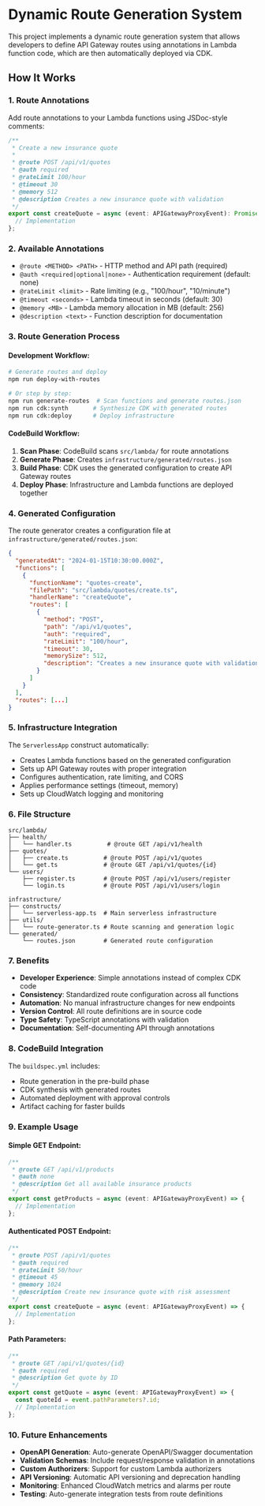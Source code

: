 # Dynamic Route Generation System

This project implements a dynamic route generation system that allows developers to define API Gateway routes using annotations in Lambda function code, which are then automatically deployed via CDK.

## How It Works

### 1. Route Annotations

Add route annotations to your Lambda functions using JSDoc-style comments:

```typescript
/**
 * Create a new insurance quote
 * 
 * @route POST /api/v1/quotes
 * @auth required
 * @rateLimit 100/hour
 * @timeout 30
 * @memory 512
 * @description Creates a new insurance quote with validation
 */
export const createQuote = async (event: APIGatewayProxyEvent): Promise<APIGatewayProxyResult> => {
  // Implementation
};
```

### 2. Available Annotations

- `@route <METHOD> <PATH>` - HTTP method and API path (required)
- `@auth <required|optional|none>` - Authentication requirement (default: none)
- `@rateLimit <limit>` - Rate limiting (e.g., "100/hour", "10/minute")
- `@timeout <seconds>` - Lambda timeout in seconds (default: 30)
- `@memory <MB>` - Lambda memory allocation in MB (default: 256)
- `@description <text>` - Function description for documentation

### 3. Route Generation Process

#### Development Workflow:
```bash
# Generate routes and deploy
npm run deploy-with-routes

# Or step by step:
npm run generate-routes  # Scan functions and generate routes.json
npm run cdk:synth       # Synthesize CDK with generated routes
npm run cdk:deploy      # Deploy infrastructure
```

#### CodeBuild Workflow:
1. **Scan Phase**: CodeBuild scans `src/lambda/` for route annotations
2. **Generate Phase**: Creates `infrastructure/generated/routes.json`
3. **Build Phase**: CDK uses the generated configuration to create API Gateway routes
4. **Deploy Phase**: Infrastructure and Lambda functions are deployed together

### 4. Generated Configuration

The route generator creates a configuration file at `infrastructure/generated/routes.json`:

```json
{
  "generatedAt": "2024-01-15T10:30:00.000Z",
  "functions": [
    {
      "functionName": "quotes-create",
      "filePath": "src/lambda/quotes/create.ts",
      "handlerName": "createQuote",
      "routes": [
        {
          "method": "POST",
          "path": "/api/v1/quotes",
          "auth": "required",
          "rateLimit": "100/hour",
          "timeout": 30,
          "memorySize": 512,
          "description": "Creates a new insurance quote with validation"
        }
      ]
    }
  ],
  "routes": [...]
}
```

### 5. Infrastructure Integration

The `ServerlessApp` construct automatically:
- Creates Lambda functions based on the generated configuration
- Sets up API Gateway routes with proper integration
- Configures authentication, rate limiting, and CORS
- Applies performance settings (timeout, memory)
- Sets up CloudWatch logging and monitoring

### 6. File Structure

```
src/lambda/
├── health/
│   └── handler.ts          # @route GET /api/v1/health
├── quotes/
│   ├── create.ts          # @route POST /api/v1/quotes
│   └── get.ts             # @route GET /api/v1/quotes/{id}
└── users/
    ├── register.ts        # @route POST /api/v1/users/register
    └── login.ts           # @route POST /api/v1/users/login

infrastructure/
├── constructs/
│   └── serverless-app.ts  # Main serverless infrastructure
├── utils/
│   └── route-generator.ts # Route scanning and generation logic
└── generated/
    └── routes.json        # Generated route configuration
```

### 7. Benefits

- **Developer Experience**: Simple annotations instead of complex CDK code
- **Consistency**: Standardized route configuration across all functions
- **Automation**: No manual infrastructure changes for new endpoints
- **Version Control**: All route definitions are in source code
- **Type Safety**: TypeScript annotations with validation
- **Documentation**: Self-documenting API through annotations

### 8. CodeBuild Integration

The `buildspec.yml` includes:
- Route generation in the pre-build phase
- CDK synthesis with generated routes
- Automated deployment with approval controls
- Artifact caching for faster builds

### 9. Example Usage

#### Simple GET Endpoint:
```typescript
/**
 * @route GET /api/v1/products
 * @auth none
 * @description Get all available insurance products
 */
export const getProducts = async (event: APIGatewayProxyEvent) => {
  // Implementation
};
```

#### Authenticated POST Endpoint:
```typescript
/**
 * @route POST /api/v1/quotes
 * @auth required
 * @rateLimit 50/hour
 * @timeout 45
 * @memory 1024
 * @description Create new insurance quote with risk assessment
 */
export const createQuote = async (event: APIGatewayProxyEvent) => {
  // Implementation
};
```

#### Path Parameters:
```typescript
/**
 * @route GET /api/v1/quotes/{id}
 * @auth required
 * @description Get quote by ID
 */
export const getQuote = async (event: APIGatewayProxyEvent) => {
  const quoteId = event.pathParameters?.id;
  // Implementation
};
```

### 10. Future Enhancements

- **OpenAPI Generation**: Auto-generate OpenAPI/Swagger documentation
- **Validation Schemas**: Include request/response validation in annotations
- **Custom Authorizers**: Support for custom Lambda authorizers
- **API Versioning**: Automatic API versioning and deprecation handling
- **Monitoring**: Enhanced CloudWatch metrics and alarms per route
- **Testing**: Auto-generate integration tests from route definitions